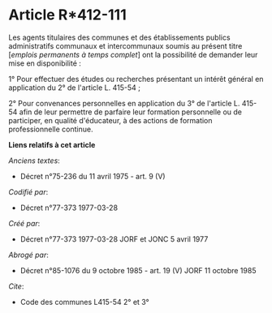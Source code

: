 # Article R*412-111

Les agents titulaires des communes et des établissements publics administratifs communaux et intercommunaux soumis au présent
titre [*emplois permanents à temps complet*] ont la possibilité de demander leur mise en disponibilité :

1° Pour effectuer des études ou recherches présentant un intérêt général en application du 2° de l'article L. 415-54 ;

2° Pour convenances personnelles en application du 3° de l'article L. 415-54 afin de leur permettre de parfaire leur
formation personnelle ou de participer, en qualité d'éducateur, à des actions de formation professionnelle continue.

**Liens relatifs à cet article**

_Anciens textes_:

  - Décret n°75-236 du 11 avril 1975 - art. 9 (V)

_Codifié par_:

  - Décret n°77-373 1977-03-28

_Créé par_:

  - Décret n°77-373 1977-03-28 JORF et JONC 5 avril 1977

_Abrogé par_:

  - Décret n°85-1076 du 9 octobre 1985 - art. 19 (V) JORF 11 octobre 1985

_Cite_:

  - Code des communes L415-54 2° et 3°
